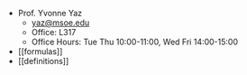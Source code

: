 - Prof. Yvonne Yaz
	- yaz@msoe.edu
	- Office: L317
	- Office Hours: Tue Thu 10:00-11:00, Wed Fri 14:00-15:00
- [[formulas]]
- [[definitions]]